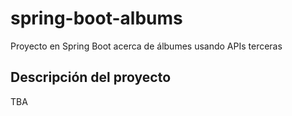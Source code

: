 # spring-boot-albums
Proyecto en Spring Boot acerca de álbumes usando APIs terceras

## Descripción del proyecto

TBA
